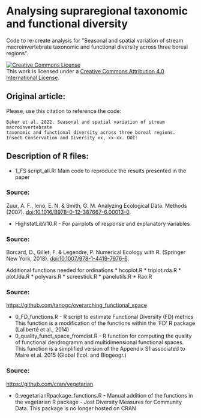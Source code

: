 # Analysing supraregional taxonomic and functional diversity

Code to re-create analysis for "Seasonal and spatial variation of stream macroinvertebrate taxonomic and functional diversity across three boreal regions".

<a rel="license" href="http://creativecommons.org/licenses/by/4.0/"><img src="https://i.creativecommons.org/l/by/4.0/88x31.png" alt="Creative Commons License" style="border-width:0"/></a><br />This work is licensed under a <a rel="license" href="http://creativecommons.org/licenses/by/4.0/">Creative Commons Attribution 4.0 International License</a>.

## Original article:

Please, use this citation to reference the code:

    Baker et al. 2022. Seasonal and spatial variation of stream macroinvertebrate 
    taxonomic and functional diversity across three boreal regions. 
    Insect Conservation and Diversity xx, xx-xx. DOI:

## Description of R files:

-   1_FS script_all.R: Main code to reproduce the results presented in the paper

### Source:

Zuur, A. F., Ieno, E. N. & Smith, G. M. Analyzing Ecological Data. Methods (2007). <doi:10.1016/B978-0-12-387667-6.00013-0>.

-   HighstatLibV10.R - For pairplots of response and explanatory variables

### Source:

Borcard, D., Gillet, F. & Legendre, P. Numerical Ecology with R. (Springer New York, 2018). <doi:10.1007/978-1-4419-7976-6>.

Additional functions needed for ordinations \* hcoplot.R \* triplot.rda.R \* plot.lda.R \* polyvars.R \* screestick.R \* panelutils.R \* Rao.R

### Source:

<https://github.com/tanogc/overarching_functional_space>

-   0_FD_functions.R - R script to estimate Functional Diversity (FD) metrics This function is a modification of the functions within the 'FD' R package (Laliberté et al., 2014)
-   0_quality_funct_space_fromdist.R - R function for computing the quality of functional dendrogramm and multidimensional functional spaces. This function is a simplified version of the Appendix S1 associated to Maire et al. 2015 (Global Ecol. and Biogeogr.)

### Source:

<https://github.com/cran/vegetarian>

-   0_vegetarianRpackage_functions.R - Manual addition of the functions in the vegetarian R package - Jost Diversity Measures for Community Data. This package is no longer hosted on CRAN
